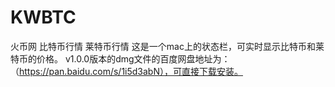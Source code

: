 # KWBTC
火币网 比特币行情 莱特币行情
这是一个mac上的状态栏，可实时显示比特币和莱特币的价格。
v1.0.0版本的dmg文件的百度网盘地址为：（https://pan.baidu.com/s/1i5d3abN），可直接下载安装。
